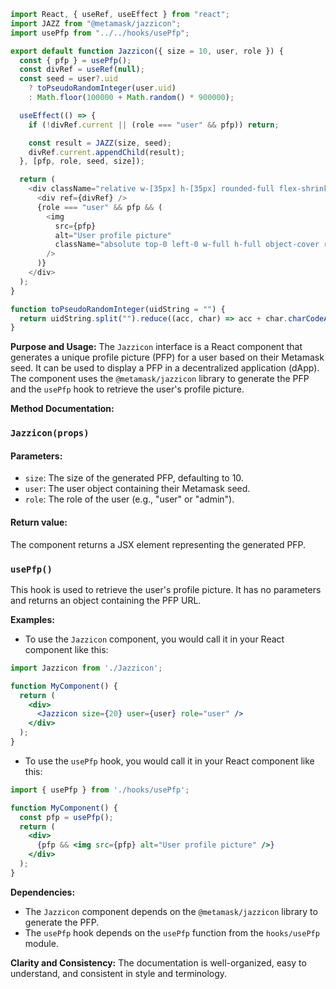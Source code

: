 ```javascript
import React, { useRef, useEffect } from "react";
import JAZZ from "@metamask/jazzicon";
import usePfp from "../../hooks/usePfp";

export default function Jazzicon({ size = 10, user, role }) {
  const { pfp } = usePfp();
  const divRef = useRef(null);
  const seed = user?.uid
    ? toPseudoRandomInteger(user.uid)
    : Math.floor(100000 + Math.random() * 900000);

  useEffect(() => {
    if (!divRef.current || (role === "user" && pfp)) return;

    const result = JAZZ(size, seed);
    divRef.current.appendChild(result);
  }, [pfp, role, seed, size]);

  return (
    <div className="relative w-[35px] h-[35px] rounded-full flex-shrink-0 overflow-hidden">
      <div ref={divRef} />
      {role === "user" && pfp && (
        <img
          src={pfp}
          alt="User profile picture"
          className="absolute top-0 left-0 w-full h-full object-cover rounded-full bg-white"
        />
      )}
    </div>
  );
}

function toPseudoRandomInteger(uidString = "") {
  return uidString.split("").reduce((acc, char) => acc + char.charCodeAt(0), 0);
}

```
**Purpose and Usage:**
The `Jazzicon` interface is a React component that generates a unique profile picture (PFP) for a user based on their Metamask seed. It can be used to display a PFP in a decentralized application (dApp). The component uses the `@metamask/jazzicon` library to generate the PFP and the `usePfp` hook to retrieve the user's profile picture.

**Method Documentation:**

### `Jazzicon(props)`

#### Parameters:

* `size`: The size of the generated PFP, defaulting to 10.
* `user`: The user object containing their Metamask seed.
* `role`: The role of the user (e.g., "user" or "admin").

#### Return value:
The component returns a JSX element representing the generated PFP.

### `usePfp()`

This hook is used to retrieve the user's profile picture. It has no parameters and returns an object containing the PFP URL.

**Examples:**

* To use the `Jazzicon` component, you would call it in your React component like this:
```jsx
import Jazzicon from './Jazzicon';

function MyComponent() {
  return (
    <div>
      <Jazzicon size={20} user={user} role="user" />
    </div>
  );
}
```
* To use the `usePfp` hook, you would call it in your React component like this:
```jsx
import { usePfp } from './hooks/usePfp';

function MyComponent() {
  const pfp = usePfp();
  return (
    <div>
      {pfp && <img src={pfp} alt="User profile picture" />}
    </div>
  );
}
```
**Dependencies:**

* The `Jazzicon` component depends on the `@metamask/jazzicon` library to generate the PFP.
* The `usePfp` hook depends on the `usePfp` function from the `hooks/usePfp` module.

**Clarity and Consistency:**
The documentation is well-organized, easy to understand, and consistent in style and terminology.